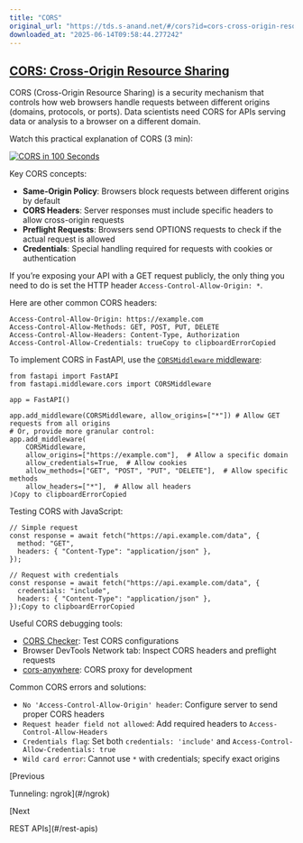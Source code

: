 ```yaml
---
title: "CORS"
original_url: "https://tds.s-anand.net/#/cors?id=cors-cross-origin-resource-sharing"
downloaded_at: "2025-06-14T09:58:44.277242"
---
```


[CORS: Cross-Origin Resource Sharing](#/cors?id=cors-cross-origin-resource-sharing)
-----------------------------------------------------------------------------------

CORS (Cross-Origin Resource Sharing) is a security mechanism that controls how web browsers handle requests between different origins (domains, protocols, or ports). Data scientists need CORS for APIs serving data or analysis to a browser on a different domain.

Watch this practical explanation of CORS (3 min):

[![CORS in 100 Seconds](https://i.ytimg.com/vi_webp/4KHiSt0oLJ0/sddefault.webp)](https://youtu.be/4KHiSt0oLJ0)

Key CORS concepts:

* **Same-Origin Policy**: Browsers block requests between different origins by default
* **CORS Headers**: Server responses must include specific headers to allow cross-origin requests
* **Preflight Requests**: Browsers send OPTIONS requests to check if the actual request is allowed
* **Credentials**: Special handling required for requests with cookies or authentication

If you’re exposing your API with a GET request publicly, the only thing you need to do is set the HTTP header `Access-Control-Allow-Origin: *`.

Here are other common CORS headers:

```
Access-Control-Allow-Origin: https://example.com
Access-Control-Allow-Methods: GET, POST, PUT, DELETE
Access-Control-Allow-Headers: Content-Type, Authorization
Access-Control-Allow-Credentials: trueCopy to clipboardErrorCopied
```

To implement CORS in FastAPI, use the [`CORSMiddleware` middleware](https://fastapi.tiangolo.com/tutorial/cors/):

```
from fastapi import FastAPI
from fastapi.middleware.cors import CORSMiddleware

app = FastAPI()

app.add_middleware(CORSMiddleware, allow_origins=["*"]) # Allow GET requests from all origins
# Or, provide more granular control:
app.add_middleware(
    CORSMiddleware,
    allow_origins=["https://example.com"],  # Allow a specific domain
    allow_credentials=True,  # Allow cookies
    allow_methods=["GET", "POST", "PUT", "DELETE"],  # Allow specific methods
    allow_headers=["*"],  # Allow all headers
)Copy to clipboardErrorCopied
```

Testing CORS with JavaScript:

```
// Simple request
const response = await fetch("https://api.example.com/data", {
  method: "GET",
  headers: { "Content-Type": "application/json" },
});

// Request with credentials
const response = await fetch("https://api.example.com/data", {
  credentials: "include",
  headers: { "Content-Type": "application/json" },
});Copy to clipboardErrorCopied
```

Useful CORS debugging tools:

* [CORS Checker](https://cors-test.codehappy.dev/): Test CORS configurations
* Browser DevTools Network tab: Inspect CORS headers and preflight requests
* [cors-anywhere](https://github.com/Rob--W/cors-anywhere): CORS proxy for development

Common CORS errors and solutions:

* `No 'Access-Control-Allow-Origin' header`: Configure server to send proper CORS headers
* `Request header field not allowed`: Add required headers to `Access-Control-Allow-Headers`
* `Credentials flag`: Set both `credentials: 'include'` and `Access-Control-Allow-Credentials: true`
* `Wild card error`: Cannot use `*` with credentials; specify exact origins

[Previous

Tunneling: ngrok](#/ngrok)

[Next

REST APIs](#/rest-apis)